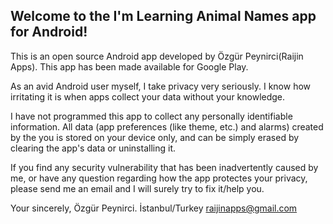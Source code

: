 ## Welcome to the I'm Learning Animal Names app for Android!

This is an open source Android app developed by Özgür Peynirci(Raijin Apps). This app has been made available for Google Play.

As an avid Android user myself, I take privacy very seriously. I know how irritating it is when apps collect your data without your knowledge.

I have not programmed this app to collect any personally identifiable information. All data (app preferences (like theme, etc.) and alarms) created by the you is stored on your device only, and can be simply erased by clearing the app's data or uninstalling it.

If you find any security vulnerability that has been inadvertently caused by me, or have any question regarding how the app protectes your privacy, please send me an email and I will surely try to fix it/help you.

Your sincerely,
Özgür Peynirci.
İstanbul/Turkey
raijinapps@gmail.com
